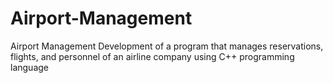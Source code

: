 # Airport-Management
Airport Management
Development of a program that manages reservations, flights, and personnel of an airline company using C++ programming language
